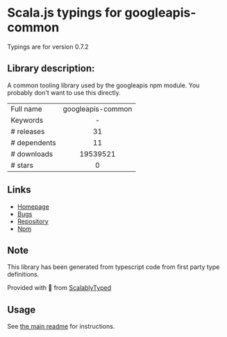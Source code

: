 
# Scala.js typings for googleapis-common

Typings are for version 0.7.2

## Library description:
A common tooling library used by the googleapis npm module. You probably don't want to use this directly.

|                    |                 |
| ------------------ | :-------------: |
| Full name          | googleapis-common |
| Keywords           | - |
| # releases         | 31 |
| # dependents       | 11 |
| # downloads        | 19539521 |
| # stars            | 0 |

## Links
- [Homepage](https://github.com/googleapis/nodejs-googleapis-common#readme)
- [Bugs](https://github.com/googleapis/nodejs-googleapis-common/issues)
- [Repository](https://github.com/googleapis/nodejs-googleapis-common)
- [Npm](https://www.npmjs.com/package/googleapis-common)
    


## Note
This library has been generated from typescript code from first party type definitions.

Provided with :purple_heart: from [ScalablyTyped](https://github.com/oyvindberg/ScalablyTyped)

## Usage
See [the main readme](../../readme.md) for instructions.


